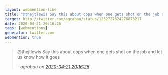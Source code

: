 ```yaml
---
layout: webmention-like
title: "@thejtlewis Say this about cops when one gets shot on the job and let us know how it goes"
target: http://twitter.com/agrabau/status/1252727624276873217
date: 2020-04-21 20:16:26
tags: [webmentions]
generator: twitter.com
webmention: true
---
```




<blockquote class="external-citation">
  <p>
    @thejtlewis Say this about cops when one gets shot on the job and let us know how it goes
  </p>
  <cite>‒<span class="p-author p-name">agrabau</span>
    on
    <a href="http://twitter.com/agrabau/status/1252727624276873217" rel="external nofollow" target="_blank">2020-04-21 20:16:26</a>
  </cite>
</blockquote>



